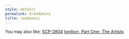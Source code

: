 ```yaml
---
style: default
permalink: Xrandomini
title: randomini
---
```

You may also like:
[SCP-2804](http://scp-wiki.net/scp-2804)
[Ignition, Part One- The Artists](http://scp-wiki.net/ignition-part-one-the-artists)